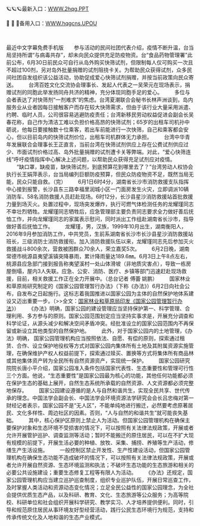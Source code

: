 <p>
	🪐🪐🪐最新入口：<a href="http://www.baidu.com/link?url=6MA2SWnO3Raqke39an_0PUxosM6ZrUGzi1BN9tNnlPW&wd">WWW.2hqg.PPT</a> 
	<p>
		🌭
🌭
🌭备用入口：<a href="http://www.baidu.com/link?url=6MA2SWnO3Raqke39an_0PUxosM6ZrUGzi1BN9tNnlPW&wd">WWW.hqgcns.UPOU</a> 
	</p>
	<p>
		<br />
	</p>
	<p>
		最近中文字幕免费手机版　　参与活动的民间社团代表介绍，疫情不断升温，台当局坚持所谓“与病毒共存”，却未向民众提供充足防疫物资。台“食品药物管理署”此前公布，6月30日前民众可自行从岛外购买快筛试剂，但限制每人仅可购买一次且不超过100剂，另对岛外批量捐赠的试剂阻挠卡关。为帮助民众获得试剂，众多民间社团自发组织该公益活动，协助促成爱心快筛试剂捐赠，并按当前政策向民众寄送。
　　台湾百姓文化交流协会理事长、发起人代表之一吴荣元在现场表示，捐赠试剂的同胞此举发扬同舟共济的精神，充分体现同胞手足的爱心。
　　多位与会者表达了对快筛剂“一剂难求”的焦虑。台湾夏潮联合会秘书长林声洲谈到，岛内服务业从业者因每日接触客户而存在较大快筛需求，但由于该行业大量采用派遣、约聘、临时人员，公司很容易逃避防疫责任；台湾新移民劳动权益促进会副会长吴春花称，自己作为清洁工难以负担价格高昂的快筛试剂；65岁的出租车司机孙中砺说，他每日要接触数十位乘客，若出车前能进行一次快筛，自己和乘客都会安心，但以目前岛内的快筛试剂价位，出租车司机群体无力承担。
　　台湾中华青年发展联合会理事长王正直言，当前台湾在快筛试剂供应上存在公费试剂供应过少、市面试剂价格过高、岛外批量捐赠的试剂遭卡关等弊端。对此，“爱心快筛连线”呼吁疫情指挥中心解决上述问题，以帮助民众获得充足试剂应对疫情。
　　“缺口罩，缺疫苗，缺快筛试剂，到底预算花到哪里去了？”台湾劳动人权协会执行长王娟萍表示，台当局编列巨额防疫预算，但民众防疫物资不足，既然当局无能，民众只能自救。（完）
　　6月1日6时4分，湖南省长沙市消防救援支队指挥中心接到报警，长沙县东三路幸福里润城小区一门面房发生火灾，立即调派10辆消防车、58名消防救援人员赶赴现场。6时12分，长沙县星沙消防救援站首批救援力量到场灭火。处置过程中，现场突发爆炸，执行可燃气体检测任务的龙耀瑾同志不幸壮烈牺牲。龙耀瑾同志牺牲后，应急管理部主要负责同志要求全力做好善后抚恤工作，并向龙耀瑾同志的家属表示慰问，同时派出工作组赴湖南省长沙市，指导做好善后抚恤工作。
　　龙耀瑾，男，汉族，1999年10月出生，湖南衡阳人， 2016年9月参加消防工作，中共党员，生前系湖南省长沙市长沙县星沙消防救援站班长，三级消防士消防救援衔。加入消防救援队伍以来，龙耀瑾同志先后参加灭火救援战斗800余次，营救被困群众70余人，荣立嘉奖5次。
　　6月2日晚，湖南常德市桃源县夷望溪镇突降暴雨，累计降雨量达189.6㎜。6月3日上午8点左右，桃源县应急部门接到报告称夷望溪村一处山体滑坡（非地质灾害点），导致一栋房屋倒塌，屋内3人失联。应急、公安、消防、医疗、乡镇等部门迅速赶赴现场救援，目前，相关救援工作正在全力开展中。（总台记者 傅蕾 姚鹏）
　　国家林业和草原局研究制定的《国家公园管理暂行办法》（下称《办法》）6月2日向社会公布，自发布之日起施行。这标志着我国推进以国家公园为主体的自然保护地体系建设又迈出重要一步。（&gt;&gt;全文：<a href="https://news.sina.com.cn/c/2022-06-03/doc-imizmscu4883995.shtml" target="_blank" data-comos-dataid="comos:mizmscu4883995">国家林业和草原局印发《国家公园管理暂行办法</a>》）
　　《办法》明确，国家公园的建设管理应当坚持保护第一、科学管理、合理利用、多方参与的原则。国家公园范围划定应当坚持实事求是，开展充分调查和科学论证，从源头减少和解决空间矛盾冲突。经批准设立的国家公园范围内不再保留或新设立其他类型的自然保护地。
　　此外，对于国家公园内的土地管理，《办法》明确， 国家公园管理机构应当按照依法、自愿、有偿的原则，探索通过租赁、合作、设立保护地役权等方式对国家公园内集体所有土地及其附属资源实施管理，在确保维护产权人权益前提下，探索通过赎买、置换等方式将集体所有商品林或其他集体资产转为全民所有自然资源资产，实现统一保护。
　　国家公园研究院院长唐小平介绍，国家公园准入条件包括国家代表性、生态重要性和管理可行性三个方面。他说，“生态重要性”是国家公园最为核心的功能，其他任何功能都必须在保护生态的基础上展开，自然生态系统所承载的自然资源、人文资源都必须完整地保存。
　　国家公园建设遵循的是人与自然和谐共生，实现全民共享、世代传承的理念。中国法学会副会长、中国法学会环境资源法学研究会会长吕忠梅对第一财经记者表示，国家公园不是“无人区”，不能单纯地进行搬迁，必然要考虑原著居民、文化多样性、周边社区的因素。否则，“人与自然的和谐共生”就可能丧失基础。
　　其中，核心保护区原则上禁止人为活动。但国家公园管理机构在确保主要保护对象和生态环境不受损害的情况下，可以按照有关法律法规政策，开展或者允许开展管护巡护、调查监测等活动；暂时不能搬迁的原住居民，可以在不扩大现有规模的前提下，开展生活必要的种植、放牧、采集、捕捞、养殖等生产活动，修缮生产生活设施。
　　一般控制区禁止开发性、生产性建设活动，但国家公园管理机构在确保生态功能不造成破坏的情况下，可以按照有关法律法规政策，开展或者允许开展自然资源、生态环境监测和执法；不破坏生态功能的生态旅游和相关的必要公共设施建设；重要生态修复工程等有限人为活动。
　　《办法》还规定，国家公园管理机构应当建立巡护巡查制度，组织专业巡护队伍，开展日常巡查工作，及时掌握人类活动和资源动态变化情况；立足全民公益性的国家公园理念，为全社会提供优质生态产品，以及科研、教育、文化、生态旅游等公众服务；为高等院校、科研单位和社会组织开展科学研究、教学实习、人才培养提供便利。同时，引导和规范原住居民从事环境友好型经营活动，践行公民生态环境行为规范，支持和传承传统文化及人地和谐的生态产业模式。
	</p>
